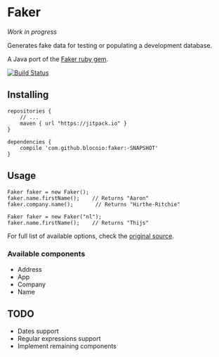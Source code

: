 # Faker

*Work in progress*

Generates fake data for testing or populating a development database.

A Java port of the [Faker ruby gem](https://github.com/stympy/faker/).

[![Build Status](https://travis-ci.org/blocoio/faker.svg?branch=master)](https://travis-ci.org/blocoio/faker)

## Installing

    repositories {
        // ...
        maven { url "https://jitpack.io" }
    }

    dependencies {
        compile 'com.github.blocoio:faker:-SNAPSHOT'
    }

## Usage

    Faker faker = new Faker();
    faker.name.firstName();    // Returns "Aaron"
    faker.company.name();       // Returns "Hirthe-Ritchie"

    Faker faker = new Faker("nl");
    faker.name.firstName();    // Returns "Thijs"

For full list of available options, check the [original source](https://github.com/stympy/faker/blob/master/README.md).

### Available components

 - Address
 - App
 - Company
 - Name

## TODO

 - Dates support
 - Regular expressions support
 - Implement remaining components
